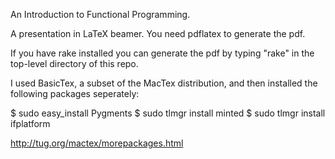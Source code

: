 An Introduction to Functional Programming.

A presentation in LaTeX beamer. You need pdflatex to generate the pdf.

If you have rake installed you can generate the pdf by typing "rake" in the top-level directory of this repo.

I used BasicTex, a subset of the MacTex distribution, and then installed the following packages seperately:

$ sudo easy_install Pygments
$ sudo tlmgr install minted
$ sudo tlmgr install ifplatform

http://tug.org/mactex/morepackages.html
